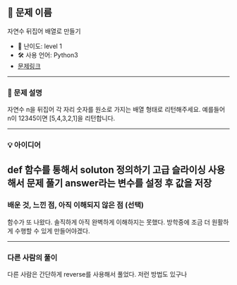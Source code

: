## 📘 문제 이름
자연수 뒤집어 배열로 만들기

- 🧩 난이도: level 1
- 🛠 사용 언어: Python3
- [문제링크](https://school.programmers.co.kr/learn/courses/30/lessons/12932)

---

### 🧠 문제 설명
자연수 n을 뒤집어 각 자리 숫자를 원소로 가지는 배열 형태로 리턴해주세요. 예를들어 n이 12345이면 [5,4,3,2,1]을 리턴합니다.

---

### 💡 아이디어
def 함수를 통해서 soluton 정의하기
고급 슬라이싱 사용해서 문제 풀기
answer라는 변수를 설정 후 값을 저장
---

### 배운 것, 느낀 점, 아직 이해되지 않은 점 (선택)
함수가 또 나왔다. 솔직하게 아직 완벽하게 이해하지는 못했다. 방학중에 조금 더 원활하게 수행할 수 있게 만들어야겠다.

---

### 다른 사람의 풀이
다른 사람은 간단하게 reverse를 사용해서 풀었다. 저런 방법도 있구나